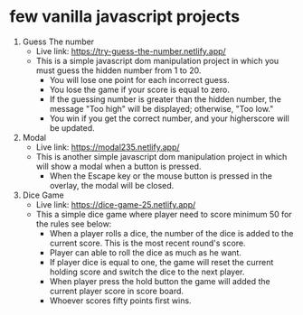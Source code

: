 # few vanilla javascript projects

1.  Guess The number
    - Live link: <https://try-guess-the-number.netlify.app/>
    - This is a simple javascript dom manipulation project in which you must guess the hidden number from 1 to 20.
      - You will lose one point for each incorrect guess.
      - You lose the game if your score is equal to zero.
      - If the guessing number is greater than the hidden number, the message "Too high" will be displayed; otherwise, "Too low."
      - You win if you get the correct number, and your higherscore will be updated.
2.  Modal
    - Live link: <https://modal235.netlify.app/>
    - This is another simple javascript dom manipulation project in which will show a modal when a button is pressed.
      - When the Escape key or the mouse button is pressed in the overlay, the modal will be closed.
3.  Dice Game
    - Live link: <https://dice-game-25.netlify.app/>
    - This a simple dice game where player need to score minimum 50 for the rules see below:
      - When a player rolls a dice, the number of the dice is added to the current score. This is the most recent round's score.
      - Player can able to roll the dice as much as he want.
      - If player dice is equal to one, the game will reset the current holding score and switch the dice to the next player.
      - When player press the hold button the game will added the current player score in score board.
      - Whoever scores fifty points first wins.
